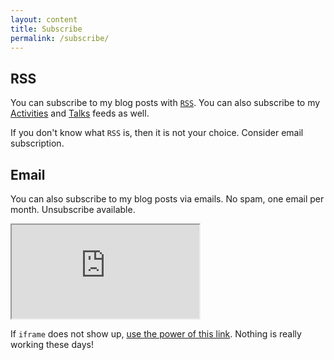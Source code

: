 ```yaml
---
layout: content
title: Subscribe
permalink: /subscribe/
---
```


## RSS

You can subscribe to my blog posts with [`RSS`](https://sobolevn.me/feed.xml).
You can also subscribe to my [Activities](https://sobolevn.me/feed/activities.xml) and [Talks](https://sobolevn.me/feed/talks.xml) feeds as well.

If you don't know what `RSS` is, then it is not your choice.
Consider email subscription.

## Email

You can also subscribe to my blog posts via emails.
No spam, one email per month.
Unsubscribe available.

<iframe class="c-article__subscribe" src="https://tinyletter.com/sobolevn"></iframe>

If `iframe` does not show up, [use the power of this link](https://tinyletter.com/sobolevn).
Nothing is really working these days!
